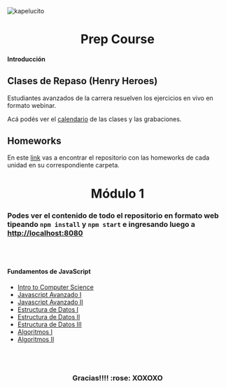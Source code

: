 <img aling='center' src="https://d31uz8lwfmyn8g.cloudfront.net/Assets/logo-henry-white-lg.png" alt="kapelucito">


<h1 align="center"></h1>
<h1 align="center">Prep Course</h1>

#### Introducción

## Clases de Repaso (Henry Heroes)

Estudiantes avanzados de la carrera resuelven los ejercicios en vivo en formato webinar.

Acá podés ver el [calendario](https://challenge.prep.soyhenry.com/calendar) de las clases y las grabaciones.

## Homeworks

En este [link](https://github.com/soyHenry/Prep-Course/tree/main/) vas a encontrar el repositorio con las homeworks de cada unidad en su correspondiente carpeta.


<h1 align="center"></h1>
<h1 align="center">Módulo 1</h1>

### Podes ver el contenido de todo el repositorio en formato web tipeando `npm install` y `npm start` e ingresando luego a <http://localhost:8080>

<br>
<br>

#### Fundamentos de JavaScript

<div class="hide">

- [Intro to Computer Science](./Modulo1-Foundations/00-IntroToCS)
- [Javascript Avanzado I](./Modulo1-Foundations/01-JavaScriptAvanzado-I)
- [Javascript Avanzado II](./Modulo1-Foundations/02-JavaScriptAvanzado-II)
- [Estructura de Datos I](./Modulo1-Foundations/03-EstructuraDeDatos-I)
- [Estructura de Datos II](./Modulo1-Foundations/04-EstructuraDeDatos-II)
- [Estructura de Datos III](./Modulo1-Foundations/05-EstructuraDeDatos-III)
- [Algoritmos I](./Modulo1-Foundations/06-Algoritmos-I)
- [Algoritmos II](./Modulo1-Foundations/07-Algoritmos-II)

</div >
<br>
<h1 align="center"></h1>
<h3 align="center">Gracias!!!!  :rose:   XOXOXO</h3>